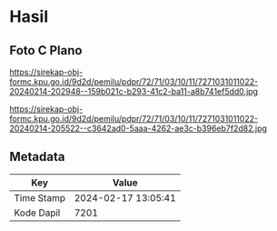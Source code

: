 # Hasil

## Foto C Plano

https://sirekap-obj-formc.kpu.go.id/9d2d/pemilu/pdpr/72/71/03/10/11/7271031011022-20240214-202948--159b021c-b293-41c2-ba11-a8b741ef5dd0.jpg

https://sirekap-obj-formc.kpu.go.id/9d2d/pemilu/pdpr/72/71/03/10/11/7271031011022-20240214-205522--c3642ad0-5aaa-4262-ae3c-b396eb7f2d82.jpg


## Metadata

| Key        | Value               |
| ---------- | ------------------- |
| Time Stamp | 2024-02-17 13:05:41 |
| Kode Dapil | 7201                |



